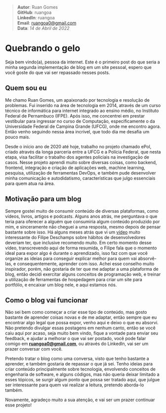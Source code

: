 > **Autor**: Ruan Gomes  
> **GitHub**: ruangoa  
> **LinkedIn**: ruangoa  
> **Email**: ruangoa0@gmail.com  
> **Data**: *14 de Abril de 2022*  

# Quebrando o gelo 

Seja bem vindo(a), pessoa da internet. Este é o primeiro post do que seria a minha segunda implementação de blog em um site pessoal, espero que você goste do que vai ser repassado nesses posts.

## Quem sou eu

Me chamo Ruan Gomes, um apaixonado por tecnologia e resolução de problemas. Fui inserido na área de tecnologia em 2014, através de um curso técnico de informática para internet integrado ao ensino médio, no Instituto Federal de Pernambuco (IFPE). Após isso, me concentrei em prestar vestibular para ingressar no curso de Computação, especificamente o da Universidade Federal de Campina Grande (UFCG), onde me encontro agora. Então venho seguindo nessa área incrível, que todo dia me desafia um pouco mais.

Desde o início ano de 2020 até hoje, trabalho no projeto chamado ePol, criado através da longa parceria entre a UFCG e a Polícia Federal, que nesta etapa, visa facilitar o trabalho dos agentes policiais na investigação de casos. Nesse projeto aprendi muito sobre diversas coisas, como backend, frontend, integração e criação de aplicações web, machine learning, pesquisa, utilização de ferramentas DevOps, e também pude desenvolver minha comunicação e autodidatismo, características que julgo essenciais para quem atua na área.

## Motivação para um blog

Sempre gostei muito de consumir conteúdo de diversas plataformas, como vídeos, livros, artigos e podcasts. Alguns anos atrás, me perguntava o que teria para oferecer a alguém que consumiria algum conteúdo produzido por mim, e sinceramente não cheguei a uma resposta, mesmo depois de pensar bastante sobre isso. Há alguns meses atrás que vi um [vídeo](https://www.youtube.com/watch?v=PGxTuv6k0KI) muito interessante do Filipe Deschamps sobre hábitos de desenvolvedores deveriam ter, que inclusive recomendo muito. Em certo momento desse vídeo, transcrevendo aqui de forma resumida, o Filipe fala que o momento ideal para expor algo é durante o aprendizado, isso faz com que você organize as ideias para conseguir explicar melhor para quem vai absorvê-las, e consequentemente, aprender com isso. Achei esse conselho muito inspirador, porém, não gostaria de ter que me adaptar a uma plataforma de blog, então decidi exercitar alguns conceitos de programação web, e treinar a utilização de ferramentas de hospedagem para criar um site para portfólio, e encaixar um blog nele, e aqui estamos nós.

## Como o blog vai funcionar

Não sei bem como começar a criar esse tipo de conteúdo, mas gosto bastante de aprender coisas novas e de me adaptar, então sempre que eu encontrar algo legal que possa expor, venho aqui e deixo o que eu absorvi. Não pretendo divulgar essas postagens em nenhum canto, então se você caiu aqui por acaso, seja muito bem vindo, fique a vontade para enviar seu feedback, e ajudar a melhorar o que vai ser postado, você pode falar comigo em **ruangoa0@gmail.com**, ou através do LinkedIn, vai ser um prazer conversar com você.

Pretendo tratar o blog como uma conversa, visto que tenho bastante a aprender, e também gostaria de repassar o que já sei. Tenho ideias para criar conteúdo principalmente sobre tecnologia, envolvendo conceitos de engenharia de software, e alguns códigos, mas não queria deixar limitado a esses tópicos, se surgir algum ponto que possa ser tratado aqui, que julgue ser interessante para quem vai realizar a leitura, pretendo aborda-lo também.

Novamente, agradeço muito a sua atenção, e vai ser um prazer continuar esse projeto!
